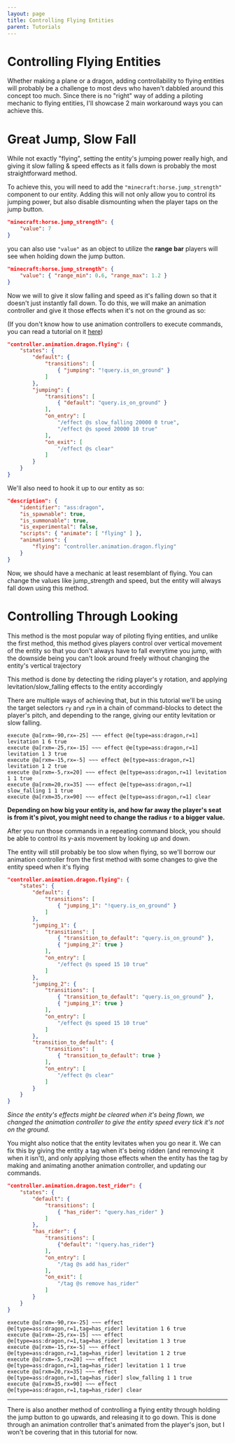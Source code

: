 ```yaml
---
layout: page
title: Controlling Flying Entities
parent: Tutorials
---
```


# Controlling Flying Entities

Whether making a plane or a dragon, adding controllability to flying entities will probably be a challenge to most devs who haven't dabbled around this concept too much. Since there is no "right" way of adding a piloting mechanic to flying entities, I'll showcase 2 main workaround ways you can achieve this.

# Great Jump, Slow Fall

While not exactly "flying", setting the entity's jumping power really high, and giving it slow falling & speed effects as it falls down is probably the most straightforward method.

To achieve this, you will need to add the `"minecraft:horse.jump_strength"` component to our entity. Adding this will not only allow you to control its jumping power, but also disable dismounting when the player taps on the jump button.

```json
"minecraft:horse.jump_strength": {
    "value": 7
}
```
you can also use `"value"` as an object to utilize the **range bar** players will see when holding down the jump button.
```json
"minecraft:horse.jump_strength": {
    "value": { "range_min": 0.6, "range_max": 1.2 }
}
```

Now we will to give it slow falling and speed as it's falling down so that it doesn't just instantly fall down. To do this, we will make an animation controller and give it those effects when it's not on the ground as so:

(If you don't know how to use animation controllers to execute commands, you can read a tutorial on it [here](https://wiki.bedrock.dev/docs/tutorials/entity_commands.html))
```json
"controller.animation.dragon.flying": {
	"states": {
		"default": {
			"transitions": [
                { "jumping": "!query.is_on_ground" }
            ]
		},
		"jumping": {
			"transitions": [
                { "default": "query.is_on_ground" }
            ],
			"on_entry": [
				"/effect @s slow_falling 20000 0 true",
				"/effect @s speed 20000 10 true"
			],
			"on_exit": [
                "/effect @s clear"
            ]
		}
	}
}
```
We'll also need to hook it up to our entity as so:
```json
"description": {
	"identifier": "ass:dragon",
	"is_spawnable": true,
	"is_summonable": true,
	"is_experimental": false,
	"scripts": { "animate": [ "flying" ] },
	"animations": {
		"flying": "controller.animation.dragon.flying"
	}
}
```
Now, we should have a mechanic at least resemblant of flying. You can change the values like jump_strength and speed, but the entity will always fall down using this method.

# Controlling Through Looking

This method is the most popular way of piloting flying entities, and unlike the first method, this method gives players control over vertical movement of the entity so that you don't always have to fall everytime you jump, with the downside being you can't look around freely without changing the entity's vertical trajectory

This method is done by detecting the riding player's y rotation, and applying levitation/slow_falling effects to the entity accordingly

There are multiple ways of achieving that, but in this tutorial we'll be using the target selectors `ry` and `rym` in a chain of command-blocks to detect the player's pitch, and depending to the range, giving our entity levitation or slow falling.

```
execute @a[rxm=-90,rx=-25] ~~~ effect @e[type=ass:dragon,r=1] levitation 1 6 true
execute @a[rxm=-25,rx=-15] ~~~ effect @e[type=ass:dragon,r=1] levitation 1 3 true
execute @a[rxm=-15,rx=-5] ~~~ effect @e[type=ass:dragon,r=1] levitation 1 2 true
execute @a[rxm=-5,rx=20] ~~~ effect @e[type=ass:dragon,r=1] levitation 1 1 true
execute @a[rxm=20,rx=35] ~~~ effect @e[type=ass:dragon,r=1] slow_falling 1 1 true
execute @a[rxm=35,rx=90] ~~~ effect @e[type=ass:dragon,r=1] clear
```
**Depending on how big your entity is, and how far away the player's seat is from it's pivot, you might need to change the radius `r` to a bigger value.**

After you run those commands in a repeating command block, you should be able to control its y-axis movement by looking up and down.

The entity will still probably be too slow when flying, so we'll borrow our animation controller from the first method with some changes to give the entity speed when it's flying
```json
"controller.animation.dragon.flying": {
	"states": {
		"default": {
			"transitions": [
                { "jumping_1": "!query.is_on_ground" }
            ]
		},
		"jumping_1": {
			"transitions": [
                { "transition_to_default": "query.is_on_ground" },
                { "jumping_2": true }
            ],
			"on_entry": [
                "/effect @s speed 15 10 true"
            ]
		},
		"jumping_2": {
			"transitions": [
                { "transition_to_default": "query.is_on_ground" },
                { "jumping_1": true }
            ],
			"on_entry": [
                "/effect @s speed 15 10 true"
            ]
		},
		"transition_to_default": {
			"transitions": [
                { "transition_to_default": true }
            ],
			"on_entry": [
                "/effect @s clear"
            ]
		}
	}
}
```
*Since the entity's effects might be cleared when it's being flown, we changed the animation controller to give the entity speed every tick it's not on the ground.*

You might also notice that the entity levitates when you go near it. We can fix this by giving the entity a tag when it's being ridden (and removing it when it isn't), and only applying those effects when the entity has the tag by making and animating another animation controller, and updating our commands.

```json
"controller.animation.dragon.test_rider": {
	"states": {
		"default": {
			"transitions": [
                { "has_rider": "query.has_rider" }
            ]
		},
		"has_rider": {
			"transitions": [
                {"default": "!query.has_rider"}
            ],
			"on_entry": [
				"/tag @s add has_rider"
			],
            "on_exit": [
                "/tag @s remove has_rider"
            ]
		}
	}
}
```

```
execute @a[rxm=-90,rx=-25] ~~~ effect @e[type=ass:dragon,r=1,tag=has_rider] levitation 1 6 true
execute @a[rxm=-25,rx=-15] ~~~ effect @e[type=ass:dragon,r=1,tag=has_rider] levitation 1 3 true
execute @a[rxm=-15,rx=-5] ~~~ effect @e[type=ass:dragon,r=1,tag=has_rider] levitation 1 2 true
execute @a[rxm=-5,rx=20] ~~~ effect @e[type=ass:dragon,r=1,tag=has_rider] levitation 1 1 true
execute @a[rxm=20,rx=35] ~~~ effect @e[type=ass:dragon,r=1,tag=has_rider] slow_falling 1 1 true
execute @a[rxm=35,rx=90] ~~~ effect @e[type=ass:dragon,r=1,tag=has_rider] clear
```
---
There is also another method of controlling a flying entity through holding the jump button to go upwards, and releasing it to go down. This is done through an animation controller that's animated from the player's json, but I won't be covering that in this tutorial for now.